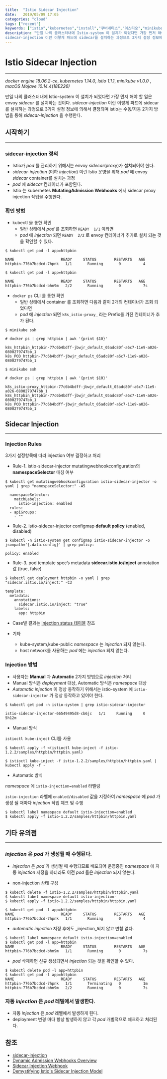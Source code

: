 ```yaml
---
title:  "Istio Sidecar Injection"
date:   2019/05/09 17:05
categories: "cloud"
tags: ["recent"]
keywords: ["istio","kubernetes","install","쿠버네티스","이스티오","minikube","sidecar","sidecar-injection","istio-injection"]
description: "만일 나의 클러스터내에 Istio-system 이 설치가 되었다면 가장 먼저 해야 할 일은  envoy sidecar 를 설치하는 것이다.
sidecar-injection 이란 이렇게 파드에 sidecar를 설치하는 과정으로 3가지 설정 정보에 의해서 결정되며 istio는 수동/자동 2가지 방법을 통해 sidecar-injection 을  수행한다"
---
```


# Istio Sidecar Injection
---
*docker engine 18.06.2-ce*, *kubernetes 1.14.0*, *Istio 1.1.1*, *minikube v1.0.0* , *macOS Mojave 10.14.4(18E226)*


만일 나의 클러스터내에 Istio-system 이 설치가 되었다면 가장 먼저 해야 할 일은  envoy _sidecar_ 를 설치하는 것이다.
_sidecar-injection_ 이란 이렇게 파드에 sidecar를 설치하는 과정으로 3가지 설정 정보에 의해서 결정되며 istio는 수동/자동 2가지 방법을 통해 _sidecar-injection_ 을  수행한다.


## 시작하기
---

### sidecar-injection 정의

* Istio가 _pod_ 를 관리하기 위해서는 envoy _sidecar_(proxy)가 설치되어야 한다.
* _sidecar-injection_ (이하 _injection_) 이란 Istio 운영을 위해  _pod_ 에  envoy _sidecar_ container를 설치는 과정
* _pod_ 에 _sidecar_ 컨테이너가 포함된다.
* Istio 는 kubernetes **MutatingAdmission Webhooks** 에서  sidecar proxy injection 작업을 수행한다.


### 확인 방법

* kubectl 을 통한 확인
  * 일반 상태에서 _pod_ 를 조회하면 `READY  1/1`  이라면
  * _pod_ 에 _injection_ 되면  `READY  2/2` 로 envoy 컨테이너가 추가로 설치 되는 것을 확인할 수 있다.

~~~
$ kubectl get pod -l app=httpbin

NAME                     READY     STATUS        RESTARTS   AGE
httpbin-776b7bcdcd-7hpnk   1/1       Running       0          4
~~~

~~~
$ kubectl get pod -l app=httpbin

NAME                     READY     STATUS        RESTARTS   AGE
httpbin-776b7bcdcd-bhn9m   2/2       Running       0          7s
~~~

* `docker ps` CLI 를 통한 확인
  * 일반 상태에서 container 를 조회하면 다음과 같이 2개의 컨테이너가 조회 되었다면
  * _pod_ 에 _injection_ 되면 `k8s_istio-proxy_` 라는 Prefix를 가진 컨테이너가 추가 된다.

~~~
$ minikube ssh

# docker ps | grep httpbin | awk '{print $10}'

k8s_httpbin_httpbin-77c6b4bdff-jbwjr_default_05adc80f-a6c7-11e9-a026-0800279747bb_1
k8s_POD_httpbin-77c6b4bdff-jbwjr_default_05adc80f-a6c7-11e9-a026-0800279747bb_1
~~~

~~~
$ minikube ssh

# docker ps | grep httpbin | awk '{print $10}'

k8s_istio-proxy_httpbin-77c6b4bdff-jbwjr_default_05adc80f-a6c7-11e9-a026-0800279747bb_1
k8s_httpbin_httpbin-77c6b4bdff-jbwjr_default_05adc80f-a6c7-11e9-a026-0800279747bb_1
k8s_POD_httpbin-77c6b4bdff-jbwjr_default_05adc80f-a6c7-11e9-a026-0800279747bb_1
~~~

## Sidecar Injection
---

### Injection Rules

3가지 설정항목에 따라 injection 여부 결정하고 처리

* Rule-1. istio-sidecar-injector mutatingwebhookconfiguration의 **namespaceSelector** 매칭 여부

~~~
$ kubectl get mutatingwebhookconfiguration istio-sidecar-injector -o yaml | grep "namespaceSelector:" -A5

  namespaceSelector:
    matchLabels:
      istio-injection: enabled
  rules:
  - apiGroups:
    - ""
~~~

* Rule-2. istio-sidecar-injector configmap **default policy**  (enabled, disabled)

~~~
$ kubectl -n istio-system get configmap istio-sidecar-injector -o jsonpath='{.data.config}' | grep policy:

policy: enabled
~~~

* Rule-3.  pod template spec’s metadata  **sidecar.istio.io/inject** annotation 값 (true, false)

~~~
$ kubectl get deployment httpbin -o yaml | grep "sidecar.istio.io/inject:" -C3

template:
  metadata:
    annotations:
      sidecar.istio.io/inject: "true"
    labels:
      app: httpbin
~~~

* Case별 결과는 [injection status 테이블](https://istio.io/docs/ops/setup/injection/) 참조

* 기타
  * kube-system,kube-public _namespace_ 는 _injection_ 되지 않는다.
  * host network를 사용하는 _pod_ 에는 _injection_ 되지 않는다.


### Injection 방법

* 사용자는  **Manual** 과 **Automatic** 2가지 방법으로 _injection_ 처리
* Manual 방식은 _deployment_ 대상,  Automatic 방식은 _namespace_ 대상
* _Automatic injection_ 이 정상 동작하기 위해서는 istio-system 에 `istio-sidecar-injector` 가  정상 동작하고 있어야 한다.

~~~
$ kubectl get pod -n istio-system | grep istio-sidecar-injector

istio-sidecar-injector-66549495d8-cb6jc   1/1     Running     0          5h12m
~~~

* Manual 방식

`istioctl kube-inject` CLI를 사용

~~~
$ kubectl apply -f <(istioctl kube-inject -f istio-1.2.2/samples/httpbin/httpbin.yaml)

$ istioctl kube-inject -f istio-1.2.2/samples/httpbin/httpbin.yaml | kubectl apply -f -
~~~


* Automatic 방식

_namespace_ 에 `istio-injection=enabled` 라벨링

`istio-injection` 라벨에 `enabled/disabled` 값을 지정하여  _namespace_ 에 _pod_ 가 생성 될 때마다 _injection_ 작업 체크 및 수행

~~~
$ kubectl label namespace default istio-injection=enabled
$ kubectl apply -f istio-1.2.2/samples/httpbin/httpbin.yaml
~~~

## 기타 유의점
---

### _injection_ 은 _pod_ 가 생성될 때 수행된다.

* _injection_ 은 _pod_ 가 생성될 때 수행되므로 배포되어 운영중인 _namespace_ 에 자동 _injection_ 지정을 하더라도  이전 _pod_ 들은 _injection_ 되지 않는다.

* non-injection 상태 구성

~~~
$ kubectl delete -f istio-1.2.2/samples/httpbin/httpbin.yaml
$ kubectl label namespace default istio-injection-
$ kubectl apply -f istio-1.2.2/samples/httpbin/httpbin.yaml

$ kubectl get pod -l app=httpbin
NAME                     READY     STATUS        RESTARTS   AGE
httpbin-776b7bcdcd-7hpnk   1/1       Running       0          4
~~~

* _automatic injection_ 지정 후에도  _injection_되지 않고 변함 없다.

~~~
$ kubectl label namespace default istio-injection=enabled
$ kubectl get pod -l app=httpbin
NAME                     READY     STATUS        RESTARTS   AGE
httpbin-776b7bcdcd-bhn9m   1/1       Running       0          7s
~~~

* _pod_ 삭제하면 신규 생성되면서 _injection_ 되는 것을 확인할 수 있다.

~~~
$ kubectl delete pod -l app=httpbin
$ kubectl get pod -l app=httpbin
NAME                     READY     STATUS        RESTARTS   AGE
httpbin-776b7bcdcd-7hpnk   1/1       Terminating   0          1m
httpbin-776b7bcdcd-bhn9m   2/2       Running       0          7s
~~~

### 자동 _injection_ 은 _pod_ 레벨에서 발생한다.

* 자동 _injection_ 은 _pod_ 레벨에서 발생하게 된다.
* deployment 변경 마다 항상 발생하지 않고 각 _pod_ 개별적으로 체크하고 처리된다.


## 참조

* [sidecar-injection](https://istio.io/docs/setup/kubernetes/additional-setup/sidecar-injection/)
* [Dynamic Admission Webhooks Overview](https://istio.io/docs/ops/setup/webhook/)
* [Sidecar Injection Webhook](https://istio.io/docs/ops/setup/injection/)
* [Demystifying Istio's Sidecar Injection Model](https://istio.io/blog/2019/data-plane-setup/)
